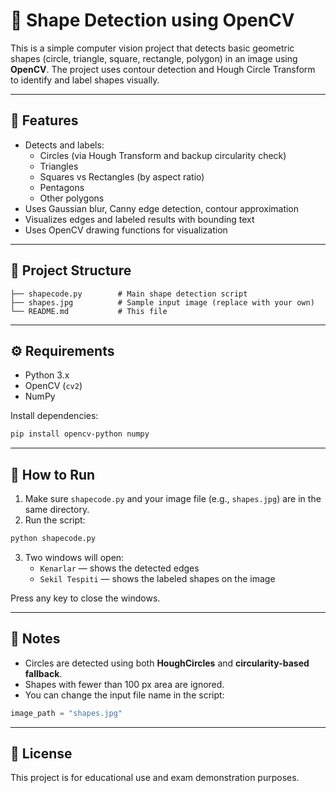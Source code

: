 # 🔷 Shape Detection using OpenCV

This is a simple computer vision project that detects basic geometric shapes (circle, triangle, square, rectangle, polygon) in an image using **OpenCV**. The project uses contour detection and Hough Circle Transform to identify and label shapes visually.

---

## 📌 Features

- Detects and labels:
  - Circles (via Hough Transform and backup circularity check)
  - Triangles
  - Squares vs Rectangles (by aspect ratio)
  - Pentagons
  - Other polygons
- Uses Gaussian blur, Canny edge detection, contour approximation
- Visualizes edges and labeled results with bounding text
- Uses OpenCV drawing functions for visualization

---

## 📂 Project Structure

```
├── shapecode.py        # Main shape detection script
├── shapes.jpg          # Sample input image (replace with your own)
└── README.md           # This file
```

---

## ⚙️ Requirements

- Python 3.x
- OpenCV (`cv2`)
- NumPy

Install dependencies:
```bash
pip install opencv-python numpy
```

---

## 🚀 How to Run

1. Make sure `shapecode.py` and your image file (e.g., `shapes.jpg`) are in the same directory.
2. Run the script:
```bash
python shapecode.py
```

3. Two windows will open:
   - `Kenarlar` — shows the detected edges
   - `Sekil Tespiti` — shows the labeled shapes on the image

Press any key to close the windows.

---

## 📸 Notes

- Circles are detected using both **HoughCircles** and **circularity-based fallback**.
- Shapes with fewer than 100 px area are ignored.
- You can change the input file name in the script:
```python
image_path = "shapes.jpg"
```

---

## 🪪 License

This project is for educational use and exam demonstration purposes.
